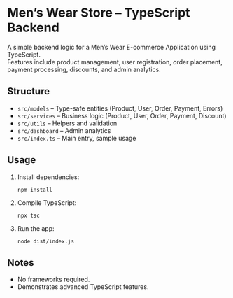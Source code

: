 # Men’s Wear Store – TypeScript Backend

A simple backend logic for a Men’s Wear E-commerce Application using TypeScript.  
Features include product management, user registration, order placement, payment processing, discounts, and admin analytics.

## Structure

- `src/models` – Type-safe entities (Product, User, Order, Payment, Errors)
- `src/services` – Business logic (Product, User, Order, Payment, Discount)
- `src/utils` – Helpers and validation
- `src/dashboard` – Admin analytics
- `src/index.ts` – Main entry, sample usage

## Usage

1. Install dependencies:
   ```
   npm install
   ```
2. Compile TypeScript:
   ```
   npx tsc
   ```
3. Run the app:
   ```
   node dist/index.js
   ```

## Notes

- No frameworks required.
- Demonstrates advanced TypeScript features.